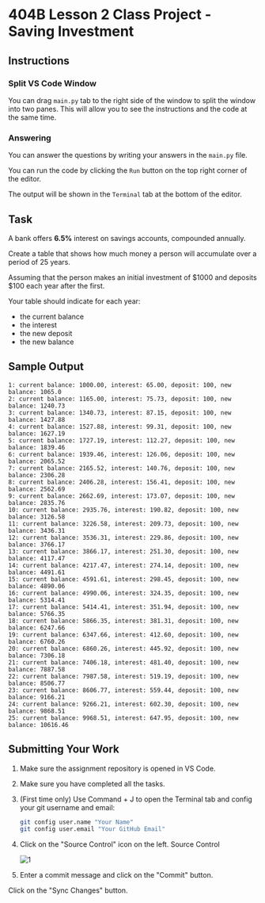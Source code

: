 # 404B Lesson 2 Class Project - Saving Investment

## Instructions

### Split VS Code Window

You can drag `main.py` tab to the right side of the window to split the window into two panes. This will allow you to see the instructions and the code at the same time.

### Answering

You can answer the questions by writing your answers in the `main.py` file.

You can run the code by clicking the `Run` button on the top right corner of the editor.

The output will be shown in the `Terminal` tab at the bottom of the editor.

## Task

A bank offers **6.5%** interest on savings accounts, compounded annually.

Create a table that shows how much money a person will accumulate over a period of 25 years.

Assuming that the person makes an initial investment of \$1000 and deposits \$100 each year after the first.

Your table should indicate for each year:

- the current balance
- the interest
- the new deposit
- the new balance

## Sample Output

```
1: current balance: 1000.00, interest: 65.00, deposit: 100, new balance: 1065.0
2: current balance: 1165.00, interest: 75.73, deposit: 100, new balance: 1240.73
3: current balance: 1340.73, interest: 87.15, deposit: 100, new balance: 1427.88
4: current balance: 1527.88, interest: 99.31, deposit: 100, new balance: 1627.19
5: current balance: 1727.19, interest: 112.27, deposit: 100, new balance: 1839.46
6: current balance: 1939.46, interest: 126.06, deposit: 100, new balance: 2065.52
7: current balance: 2165.52, interest: 140.76, deposit: 100, new balance: 2306.28
8: current balance: 2406.28, interest: 156.41, deposit: 100, new balance: 2562.69
9: current balance: 2662.69, interest: 173.07, deposit: 100, new balance: 2835.76
10: current balance: 2935.76, interest: 190.82, deposit: 100, new balance: 3126.58
11: current balance: 3226.58, interest: 209.73, deposit: 100, new balance: 3436.31
12: current balance: 3536.31, interest: 229.86, deposit: 100, new balance: 3766.17
13: current balance: 3866.17, interest: 251.30, deposit: 100, new balance: 4117.47
14: current balance: 4217.47, interest: 274.14, deposit: 100, new balance: 4491.61
15: current balance: 4591.61, interest: 298.45, deposit: 100, new balance: 4890.06
16: current balance: 4990.06, interest: 324.35, deposit: 100, new balance: 5314.41
17: current balance: 5414.41, interest: 351.94, deposit: 100, new balance: 5766.35
18: current balance: 5866.35, interest: 381.31, deposit: 100, new balance: 6247.66
19: current balance: 6347.66, interest: 412.60, deposit: 100, new balance: 6760.26
20: current balance: 6860.26, interest: 445.92, deposit: 100, new balance: 7306.18
21: current balance: 7406.18, interest: 481.40, deposit: 100, new balance: 7887.58
22: current balance: 7987.58, interest: 519.19, deposit: 100, new balance: 8506.77
23: current balance: 8606.77, interest: 559.44, deposit: 100, new balance: 9166.21
24: current balance: 9266.21, interest: 602.30, deposit: 100, new balance: 9868.51
25: current balance: 9968.51, interest: 647.95, deposit: 100, new balance: 10616.46
```

## Submitting Your Work

1. Make sure the assignment repository is opened in VS Code.

2. Make sure you have completed all the tasks.

3. (First time only)
Use Command + J to open the Terminal tab and config your git username and email:
    ```bash
    git config user.name "Your Name"
    git config user.email "Your GitHub Email"
    ```

4. Click on the "Source Control" icon on the left. Source Control

    ![1](https://github.com/BlueinnoClassroom/404B-L2.1-Template/assets/155412668/2c31026e-c14d-484f-bb9e-dc87189a0216)

5. Enter a commit message and click on the "Commit" button.

Click on the "Sync Changes" button.

